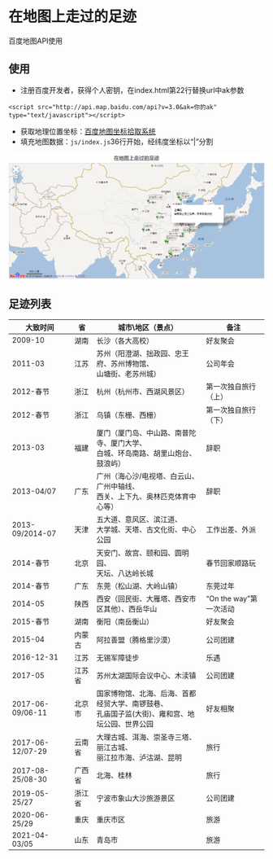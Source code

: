 # 在地图上走过的足迹

百度地图API使用

## 使用
+ 注册百度开发者，获得个人密钥，在index.html第22行替换url中ak参数
```
<script src="http://api.map.baidu.com/api?v=3.0&ak=你的ak" type="text/javascript"></script>
```
+ 获取地理位置坐标：[百度地图坐标拾取系统](http://api.map.baidu.com/lbsapi/getpoint/index.html)
+ 填充地图数据：`js/index.js`36行开始，经纬度坐标以“|”分割

![我的足迹](img/1.png)

## 足迹列表

|大致时间 |省      |城市\地区（景点）		|备注 			|
|---------|--------|----------------------------|-----------------------|
|2009-10  |湖南  |长沙（各大高校）		|好友聚会		|
|2011-03  |江苏  |苏州（阳澄湖、拙政园、忠王府、苏州博物馆、<br/>山塘街、老苏州城）| 公司年会 |
|2012-春节|浙江  |杭州（杭州市、西湖风景区）|第一次独自旅行（上）|
|2012-春节|浙江  |乌镇（东栅、西栅）	      |第一次独自旅行（下）|
|2013-03  |福建  |厦门（厦门岛、中山路、南普陀寺、厦门大学、<br/>白城、环岛南路、胡里山炮台、鼓浪屿）|辞职|
|2013-04/07|广东|广州（海心沙/电视塔、白云山、广州中轴线、<br/>西关、上下九、奥林匹克体育中心等）|辞职|
|2013-09/2014-07|天津|五大道、意风区、滨江道、<br/>大学城、天塔、古文化街、中心公园|工作出差、外派|
|2014-春节|北京|天安门、故宫、颐和园、圆明园、<br/>天坛、八达岭长城|春节回家顺路玩|
|2014-春节|广东|东莞（松山湖、大岭山镇）|东莞过年|
|2014-05|陕西|西安（回民街、大雁塔、西安市区其他）、西岳华山|“On the way”第一次活动|
|2015-春节|湖南|衡阳（南岳衡山）|好友聚会|
|2015-04|内蒙古|阿拉善盟（腾格里沙漠）|公司团建|
|2016-12-31|江苏|无锡军障徒步|乐遇|
|2017-05|江苏省|苏州太湖国际会议中心、木渎镇|公司团建|
|2017-06-09/06-11|北京市|国家博物馆、北海、后海、首都经贸大学、南锣鼓巷、<br/> 孔庙国子监(大街)、雍和宫、地坛公园、世界公园|好友相聚|
|2017-06-12/07-29|云南省|大理古城、洱海、崇圣寺三塔、丽江古城、<br/>丽江拉市海、泸沽湖、昆明|旅行|
|2017-08-25/08-30|广西省|北海、桂林|旅行|
|2019-05-25/27|浙江省|宁波市象山大沙旅游景区|公司团建|
|2020-06-25/29|重庆|重庆市区|旅游|
|2021-04-03/05|山东|青岛市|旅游|
